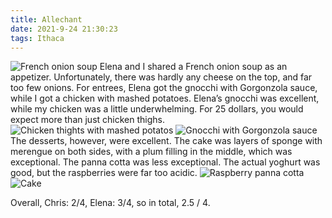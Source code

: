 ```yaml
---
title: Allechant
date: 2021-9-24 21:30:23
tags: Ithaca
---
```

![French onion soup](/images/allechant1/allechant1.png)
Elena and I shared a French onion soup as an appetizer. Unfortunately, there was hardly any cheese on the top, and far too few onions. 
For entrees, Elena got the gnocchi with Gorgonzola sauce, while I got a chicken with mashed potatoes. Elena’s gnocchi was excellent, while my chicken was a little underwhelming. For 25 dollars, you would expect more than just chicken thighs. 
![Chicken thights with mashed potatos](/images/allechant1/allechant3.jpeg)
![Gnocchi with Gorgonzola sauce](/images/allechant1/allechant2.jpeg)
The desserts, however, were excellent. The cake was layers of sponge with merengue on both sides, with a plum filling in the middle, which was exceptional. The panna cotta was less exceptional. The actual yoghurt was good, but the raspberries were far too acidic.
![Raspberry panna cotta](/images/allechant1/allechant4.jpeg)
![Cake](/images/allechant1/allechant5.jpeg)

Overall, Chris: 2/4, Elena: 3/4, so in total, 2.5 / 4.